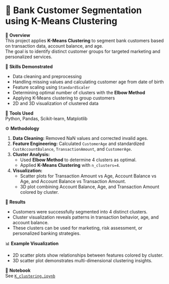# 🏦 Bank Customer Segmentation using K-Means Clustering

📖 **Overview**  
This project applies **K-Means Clustering** to segment bank customers based on transaction data, account balance, and age.  
The goal is to identify distinct customer groups for targeted marketing and personalized services.

🧠 **Skills Demonstrated**  
- Data cleaning and preprocessing  
- Handling missing values and calculating customer age from date of birth  
- Feature scaling using `StandardScaler`  
- Determining optimal number of clusters with the **Elbow Method**  
- Applying K-Means clustering to group customers  
- 2D and 3D visualization of clustered data  

🧰 **Tools Used**  
Python, Pandas, Scikit-learn, Matplotlib  

⚙️ **Methodology**  
1. **Data Cleaning:** Removed NaN values and corrected invalid ages.  
2. **Feature Engineering:** Calculated `CustomerAge` and standardized `CustAccountBalance`, `TransactionAmount`, and `CustomerAge`.  
3. **Cluster Analysis:**  
   - Used **Elbow Method** to determine 4 clusters as optimal.  
   - Applied **K-Means Clustering** with `n_clusters=4`.  
4. **Visualization:**  
   - Scatter plots for Transaction Amount vs Age, Account Balance vs Age, and Account Balance vs Transaction Amount.  
   - 3D plot combining Account Balance, Age, and Transaction Amount colored by cluster.  

🚀 **Results**  
- Customers were successfully segmented into 4 distinct clusters.  
- Cluster visualization reveals patterns in transaction behavior, age, and account balance.  
- These clusters can be used for marketing, risk assessment, or personalized banking strategies.  

📊 **Example Visualization**  
- 2D scatter plots show relationships between features colored by cluster.  
- 3D scatter plot demonstrates multi-dimensional clustering insights.  

📂 **Notebook**  
See [`K_clustering.ipynb`](./K_clustering.ipynb)
